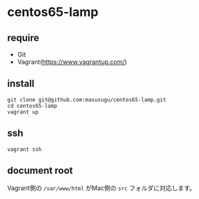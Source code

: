 centos65-lamp
=============

## require
* Git
* Vagrant(https://www.vagrantup.com/)

## install
`` git clone git@github.com:masusugu/centos65-lamp.git ``  
`` cd centos65-lamp ``  
`` vagrant up ``  

## ssh
`` vagrant ssh ``

## document root
Vagrant側の `` /var/www/html `` がMac側の `` src `` フォルダに対応します。

